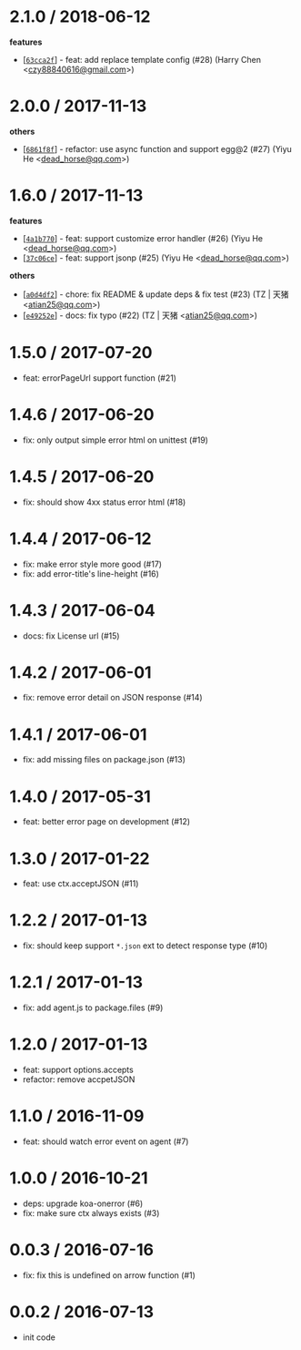 
2.1.0 / 2018-06-12
==================

**features**
  * [[`63cca2f`](http://github.com/eggjs/egg-onerror/commit/63cca2f3fb087583459e26e38c3874285b14aefd)] - feat: add replace template config (#28) (Harry Chen <<czy88840616@gmail.com>>)

2.0.0 / 2017-11-13
==================

**others**
  * [[`6861f8f`](http://github.com/eggjs/egg-onerror/commit/6861f8fb5df4a210afca2c7454dcca4ec1ccbae4)] - refactor: use async function and support egg@2 (#27) (Yiyu He <<dead_horse@qq.com>>)

1.6.0 / 2017-11-13
==================

**features**
  * [[`4a1b770`](http://github.com/eggjs/egg-onerror/commit/4a1b7707b28d3cc1e8bd69f4cca606305c507248)] - feat: support customize error handler (#26) (Yiyu He <<dead_horse@qq.com>>)
  * [[`37c06ce`](http://github.com/eggjs/egg-onerror/commit/37c06ce45fb671a3087f4e74aafcef1ac122360d)] - feat: support jsonp (#25) (Yiyu He <<dead_horse@qq.com>>)

**others**
  * [[`a0d4df2`](http://github.com/eggjs/egg-onerror/commit/a0d4df2830bf58903dd27e277f963e3d52d32587)] - chore: fix README & update deps & fix test (#23) (TZ | 天猪 <<atian25@qq.com>>)
  * [[`e49252e`](http://github.com/eggjs/egg-onerror/commit/e49252e3a648abbefc562635e163c4b9dd28e57d)] - docs: fix typo (#22) (TZ | 天猪 <<atian25@qq.com>>)

1.5.0 / 2017-07-20
==================

  * feat: errorPageUrl support function (#21)

1.4.6 / 2017-06-20
==================

  * fix: only output simple error html on unittest (#19)

1.4.5 / 2017-06-20
==================

  * fix: should show 4xx status error html (#18)

1.4.4 / 2017-06-12
==================

  * fix: make error style more good (#17)
  * fix: add error-title's line-height (#16)

1.4.3 / 2017-06-04
==================

  * docs: fix License url (#15)

1.4.2 / 2017-06-01
==================

  * fix: remove error detail on JSON response (#14)

1.4.1 / 2017-06-01
==================

  * fix: add missing files on package.json (#13)

1.4.0 / 2017-05-31
==================

  * feat: better error page on development (#12)

1.3.0 / 2017-01-22
==================

  * feat: use ctx.acceptJSON (#11)

1.2.2 / 2017-01-13
==================

  * fix: should keep support `*.json` ext to detect response type (#10)

1.2.1 / 2017-01-13
==================

  * fix: add agent.js to package.files (#9)

1.2.0 / 2017-01-13
==================

  * feat: support options.accepts
  * refactor: remove accpetJSON

1.1.0 / 2016-11-09
==================

  * feat: should watch error event on agent (#7)

1.0.0 / 2016-10-21
==================

  * deps: upgrade koa-onerror (#6)
  * fix: make sure ctx always exists (#3)

0.0.3 / 2016-07-16
==================

  * fix: fix this is undefined on arrow function (#1)

0.0.2 / 2016-07-13
==================
  * init code
